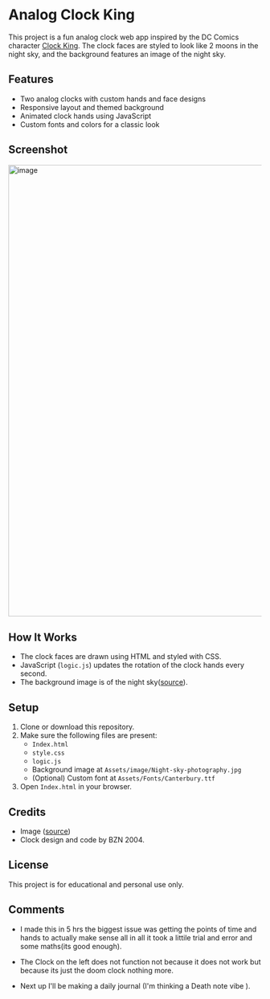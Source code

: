 # Analog Clock King

This project is a fun analog clock web app inspired by the DC Comics character [Clock King](https://dcau.fandom.com/wiki/Clock_King). The clock faces are styled to look like 2 moons in the night sky, and the background features an image of the night sky.

## Features

- Two analog clocks with custom hands and face designs
- Responsive layout and themed background
- Animated clock hands using JavaScript
- Custom fonts and colors for a classic look

## Screenshot

<img width="1914" height="899" alt="image" src="https://github.com/user-attachments/assets/c2058849-a675-4c63-a458-c73d6ec64c94" />


## How It Works

- The clock faces are drawn using HTML and styled with CSS.
- JavaScript (`logic.js`) updates the rotation of the clock hands every second.
- The background image is of the night sky([source](https://geographical.co.uk/science-environment/tips-and-tricks-for-astrophotography)).

## Setup

1. Clone or download this repository.
2. Make sure the following files are present:
   - `Index.html`
   - `style.css`
   - `logic.js`
   - Background image at `Assets/image/Night-sky-photography.jpg`
   - (Optional) Custom font at `Assets/Fonts/Canterbury.ttf`
3. Open `Index.html` in your browser.

## Credits

- Image  ([source](https://geographical.co.uk/science-environment/tips-and-tricks-for-astrophotography))
- Clock design and code by BZN 2004.
## License

This project is for educational and personal use only.  

## Comments

- I made this in 5 hrs the biggest issue was getting the points of time and hands to actually make sense all in all it took a littile trial and error and some maths(its good enough). 

- The Clock on the left does not function not because it does not work but because its just the doom clock nothing more.

- Next up I'll be making a daily journal (I'm thinking a Death note vibe ).